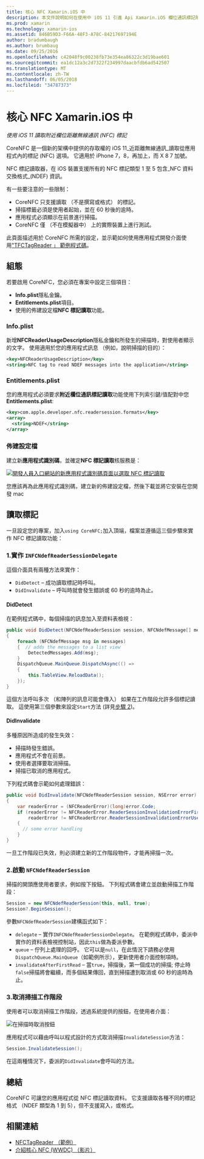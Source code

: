 ```yaml
---
title: 核心 NFC Xamarin.iOS 中
description: 本文件說明如何在使用中 iOS 11 引進 Api Xamarin.iOS 欄位通訊標記附近讀取。
ms.prod: xamarin
ms.technology: xamarin-ios
ms.assetid: 846B59D3-F66A-48F3-A78C-84217697194E
author: bradumbaugh
ms.author: brumbaug
ms.date: 09/25/2016
ms.openlocfilehash: c42048f9c00238fb73e354ea86322c3d19bae601
ms.sourcegitcommit: ea1dc12a3c2d7322f234997daacbfdb6ad542507
ms.translationtype: MT
ms.contentlocale: zh-TW
ms.lasthandoff: 06/05/2018
ms.locfileid: "34787373"
---
```

# <a name="core-nfc-in-xamarinios"></a>核心 NFC Xamarin.iOS 中

_使用 iOS 11 讀取附近欄位距離無線通訊 (NFC) 標記_

CoreNFC 是一個新的架構中提供的存取權的 iOS 11_近距離無線通訊_讀取從應用程式內的標記 (NFC) 選項。 它適用於 iPhone 7，8，再加上，而 X 8 7 加號。

NFC 標記讀取器，在 iOS 裝置支援所有的 NFC 標記類型 1 至 5 包含_NFC 資料交換格式_(NDEF) 資訊。

有一些要注意的一些限制：

- CoreNFC 只支援讀取 （不是撰寫或格式） 的標記。
- 掃描標籤必須是使用者起始，並在 60 秒後的逾時。
- 應用程式必須顯示在前景進行掃描。
- CoreNFC 僅 （不在模擬器中） 上的實際裝置上進行測試。

此頁面描述用於 CoreNFC 所需的設定，並示範如何使用應用程式開發介面使用["TFCTagReader 」 範例程式碼](https://developer.xamarin.com/samples/monotouch/ios11/NFCTagReader/)。

## <a name="configuration"></a>組態

若要啟用 CoreNFC，您必須在專案中設定三個項目：

- **Info.plist**隱私金鑰。
- **Entitlements.plist**項目。
- 使用的佈建設定檔**NFC 標記讀取**功能。

### <a name="infoplist"></a>Info.plist

新增**NFCReaderUsageDescription**隱私金鑰和所發生的掃描時，對使用者顯示的文字。 使用適用於您的應用程式訊息 （例如，說明掃描的目的）：

```xml
<key>NFCReaderUsageDescription</key>
<string>NFC tag to read NDEF messages into the application</string>
```

### <a name="entitlementsplist"></a>Entitlements.plist

您的應用程式必須要求**附近欄位通訊標記讀取**功能使用下列索引鍵/值配對中您**Entitlements.plist**:

```xml
<key>com.apple.developer.nfc.readersession.formats</key>
<array>
  <string>NDEF</string>
</array>
```

### <a name="provisioning-profile"></a>佈建設定檔

建立新**應用程式識別碼**，並確定**NFC 標記讀取**核服務是：

[![開發人員入口網站的新應用程式識別碼頁面以選取 NFC 標記讀取](corenfc-images/app-services-nfc-sml.png)](corenfc-images/app-services-nfc.png#lightbox)

您應該再為此應用程式識別碼，建立新的佈建設定檔，然後下載並將它安裝在您開發 mac

## <a name="reading-a-tag"></a>讀取標記

一旦設定您的專案，加入`using CoreNFC;`加入頂端，檔案並遵循這三個步驟來實作 NFC 標記讀取功能：

### <a name="1-implement-infcndefreadersessiondelegate"></a>1.實作 `INFCNdefReaderSessionDelegate`

這個介面具有兩種方法來實作：

- `DidDetect` – 成功讀取標記時呼叫。
- `DidInvalidate` – 呼叫時就會發生錯誤或 60 秒的逾時為止。

#### <a name="diddetect"></a>DidDetect

在範例程式碼中，每個掃描的訊息加入至資料表檢視：

```csharp
public void DidDetect(NFCNdefReaderSession session, NFCNdefMessage[] messages)
{
    foreach (NFCNdefMessage msg in messages)
    {  // adds the messages to a list view
        DetectedMessages.Add(msg);
    }
    DispatchQueue.MainQueue.DispatchAsync(() =>
    {
        this.TableView.ReloadData();
    });
}
```

這個方法呼叫多次 （和陣列的訊息可能會傳入） 如果在工作階段允許多個標記讀取。 這使用第三個參數來設定`Start`方法 (詳見[步驟 2](#step2))。

#### <a name="didinvalidate"></a>DidInvalidate

多種原因所造成的發生失效：

- 掃描時發生錯誤。
- 應用程式不會在前景。
- 使用者選擇要取消掃描。
- 掃描已取消的應用程式。

下列程式碼會示範如何處理錯誤：

```csharp
public void DidInvalidate(NFCNdefReaderSession session, NSError error)
{
    var readerError = (NFCReaderError)(long)error.Code;
    if (readerError != NFCReaderError.ReaderSessionInvalidationErrorFirstNDEFTagRead &&
        readerError != NFCReaderError.ReaderSessionInvalidationErrorUserCanceled)
    {
      // some error handling
    }
}
```

一旦工作階段已失效，則必須建立新的工作階段物件，才能再掃描一次。

<a name="step2" />

### <a name="2-start-an-nfcndefreadersession"></a>2.啟動 `NFCNdefReaderSession`

掃描的開頭應使用者要求，例如按下按鈕。
下列程式碼會建立並啟動掃描工作階段：

```csharp
Session = new NFCNdefReaderSession(this, null, true);
Session?.BeginSession();
```

參數`NFCNdefReaderSession`建構函式如下：

- `delegate` – 實作`INFCNdefReaderSessionDelegate`。 在範例程式碼中，委派中實作的資料表檢視控制站，因此`this`做為委派參數。
- `queue` – 佇列上處理的回呼。 它可以是`null`，在此情況下請務必使用`DispatchQueue.MainQueue`（如範例所示），更新使用者介面控制項時。
- `invalidateAfterFirstRead` – 當`true`，掃描後，第一個成功的掃描; 停止時`false`掃描將會繼續，而多個結果傳回，直到掃描遭到取消或 60 秒的逾時為止。


### <a name="3-cancel-the-scanning-session"></a>3.取消掃描工作階段

使用者可以取消掃描工作階段，透過系統提供的按鈕，在使用者介面：

![在掃描時取消按鈕](corenfc-images/scan-cancel-sml.png)

應用程式可以藉由呼叫以程式設計的方式取消掃描`InvalidateSession`方法：

```csharp
Session.InvalidateSession();
```

在這兩種情況下，委派的`DidInvalidate`會呼叫的方法。

## <a name="summary"></a>總結

CoreNFC 可讓您的應用程式從 NFC 標記讀取資料。 它支援讀取各種不同的標記格式 （NDEF 類型為 1 到 5），但不支援寫入，或格式。


## <a name="related-links"></a>相關連結

- [NFCTagReader （範例）](https://developer.xamarin.com/samples/monotouch/ios11/NFCTagReader/)
- [介紹核心 NFC (WWDC) （影片）](https://developer.apple.com/videos/play/wwdc2017/718/)
